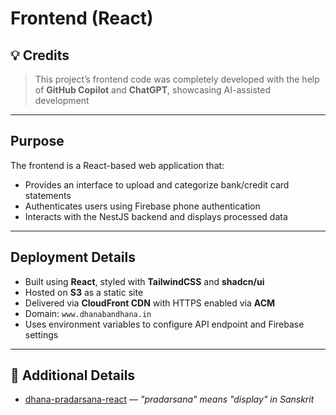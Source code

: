 # Frontend (React)

## 💡 Credits

> This project’s frontend code was completely developed with the help of **GitHub Copilot** and **ChatGPT**, showcasing AI-assisted development

---

## Purpose

The frontend is a React-based web application that:
- Provides an interface to upload and categorize bank/credit card statements
- Authenticates users using Firebase phone authentication
- Interacts with the NestJS backend and displays processed data

---

## Deployment Details

- Built using **React**, styled with **TailwindCSS** and **shadcn/ui**
- Hosted on **S3** as a static site
- Delivered via **CloudFront CDN** with HTTPS enabled via **ACM**
- Domain: `www.dhanabandhana.in`
- Uses environment variables to configure API endpoint and Firebase settings

---

## 🔗 Additional Details

- [dhana-pradarsana-react](https://github.com/bhavikparmar7/dhana-pradarsana-react) — *"pradarsana" means "display" in Sanskrit*
